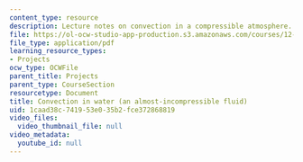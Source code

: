 ```yaml
---
content_type: resource
description: Lecture notes on convection in a compressible atmosphere.
file: https://ol-ocw-studio-app-production.s3.amazonaws.com/courses/12-307-weather-and-climate-laboratory-spring-2009/1caad38c741953e035b2fce372868819_convecton_n_watr.pdf
file_type: application/pdf
learning_resource_types:
- Projects
ocw_type: OCWFile
parent_title: Projects
parent_type: CourseSection
resourcetype: Document
title: Convection in water (an almost-incompressible fluid)
uid: 1caad38c-7419-53e0-35b2-fce372868819
video_files:
  video_thumbnail_file: null
video_metadata:
  youtube_id: null
---
```

